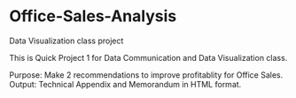 # Office-Sales-Analysis
Data Visualization class project

This is Quick Project 1 for Data Communication and Data Visualization class. 

Purpose: Make 2 recommendations to improve profitablity for Office Sales.
Output: Technical Appendix and Memorandum in HTML format.

